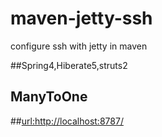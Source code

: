 # maven-jetty-ssh
configure ssh with jetty in maven

##Spring4,Hiberate5,struts2
## ManyToOne
##[url:http://localhost:8787/](http://localhost:8787)
